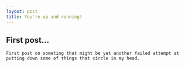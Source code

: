 ```yaml
---
layout: post
title: You're up and running!
---
```

## First post...

	First post on someting that might be yet another failed attempt at putting down some of things that circle in my head.
